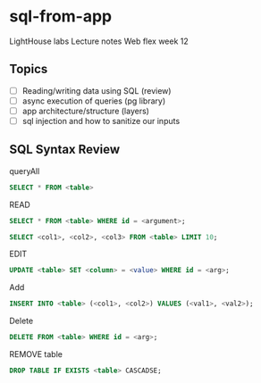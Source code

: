 # sql-from-app
LightHouse labs Lecture notes Web flex week 12


## Topics
- [ ] Reading/writing data using SQL (review)
- [ ] async execution of queries (pg library)
- [ ] app architecture/structure (layers)
- [ ] sql injection and how to sanitize our inputs

## SQL Syntax Review
queryAll
```sql
SELECT * FROM <table>
```

READ
```sql
SELECT * FROM <table> WHERE id = <argument>;
```
```sql
SELECT <col1>, <col2>, <col3> FROM <table> LIMIT 10;
```
EDIT
```sql
UPDATE <table> SET <column> = <value> WHERE id = <arg>;
```
Add
```sql
INSERT INTO <table> (<col1>, <col2>) VALUES (<val1>, <val2>);
```
Delete
```sql
DELETE FROM <table> WHERE id = <arg>;
```

REMOVE table
```sql
DROP TABLE IF EXISTS <table> CASCADSE;
```

